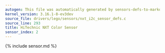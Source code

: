 ```yaml
---
autogen: This file was automatically generated by sensors-defs-to-markdown.py
kernel_version: 3.16.1-8-ev3dev
source_file: drivers/lego/sensors/nxt_i2c_sensor_defs.c
source_line: 293
title: HiTechnic NXT Color Sensor
sensor_index: 2
---
```


{% include sensor.md %}
